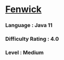 # [Fenwick](https://open.kattis.com/problems/fenwick)

### Language : Java 11

### Difficulty Rating : 4.0

### Level : Medium
